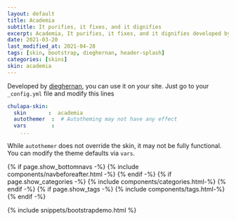 ```yaml
---
layout: default
title: Academia
subtitle: It purifies, it fixes, and it dignifies
excerpt: Academia, It purifies, it fixes, and it dignifies developed by dieghernan.
date: 2021-03-20
last_modified_at: 2021-04-28
tags: [skin, bootstrap, dieghernan, header-splash]
categories: [skins]
skin: academia
---
```



Developed by [dieghernan](https://github.com/dieghernan/), you can use it on your site. Just go to your `_config.yml` file and modify this lines

```yaml
chulapa-skin: 
  skin       :  academia 
  autothemer  :  # Autotheming may not have any effect
  vars        :    
    ...
```


While `autothemer` does not override the skin, it may not be fully functional. You can modify the theme defaults via `vars`.




{% if page.show_bottomnavs -%}
{% include components/navbeforeafter.html -%}
{% endif -%}
{% if page.show_categories -%}
{% include components/categories.html-%}
{% endif -%}
{% if page.show_tags -%}
{% include components/tags.html-%}
{% endif -%}


{% include snippets/bootstrapdemo.html  %}
